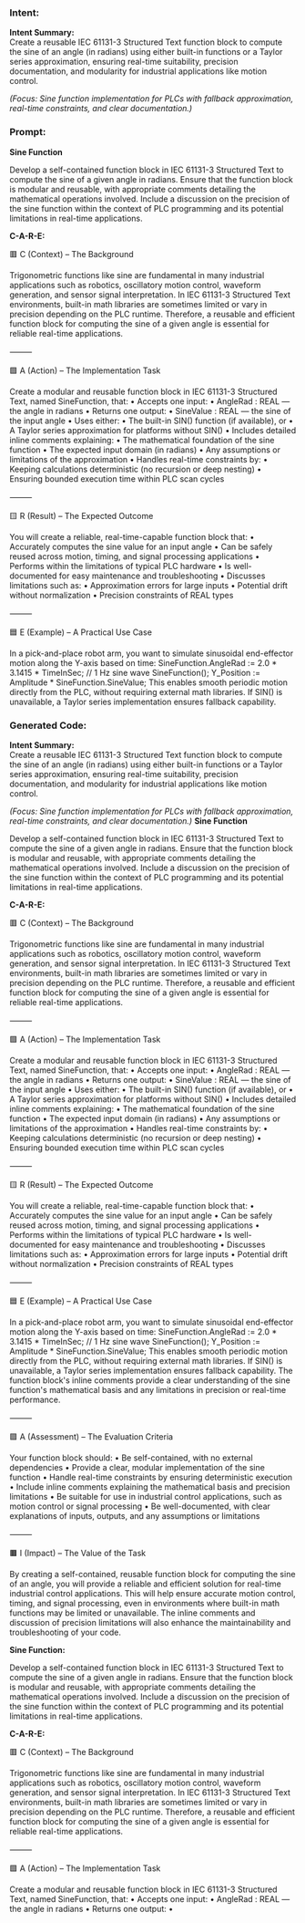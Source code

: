 ### Intent:
**Intent Summary:**  
Create a reusable IEC 61131-3 Structured Text function block to compute the sine of an angle (in radians) using either built-in functions or a Taylor series approximation, ensuring real-time suitability, precision documentation, and modularity for industrial applications like motion control.  

*(Focus: Sine function implementation for PLCs with fallback approximation, real-time constraints, and clear documentation.)*

### Prompt:
**Sine Function**

Develop a self-contained function block in IEC 61131-3 Structured Text to compute the sine of a given angle in radians. Ensure that the function block is modular and reusable, with appropriate comments detailing the mathematical operations involved. Include a discussion on the precision of the sine function within the context of PLC programming and its potential limitations in real-time applications.

**C-A-R-E:**

🟥 C (Context) – The Background

Trigonometric functions like sine are fundamental in many industrial applications such as robotics, oscillatory motion control, waveform generation, and sensor signal interpretation. In IEC 61131-3 Structured Text environments, built-in math libraries are sometimes limited or vary in precision depending on the PLC runtime. Therefore, a reusable and efficient function block for computing the sine of a given angle is essential for reliable real-time applications.

⸻

🟩 A (Action) – The Implementation Task

Create a modular and reusable function block in IEC 61131-3 Structured Text, named SineFunction, that:
	•	Accepts one input:
	•	AngleRad : REAL — the angle in radians
	•	Returns one output:
	•	SineValue : REAL — the sine of the input angle
	•	Uses either:
	•	The built-in SIN() function (if available), or
	•	A Taylor series approximation for platforms without SIN()
	•	Includes detailed inline comments explaining:
	•	The mathematical foundation of the sine function
	•	The expected input domain (in radians)
	•	Any assumptions or limitations of the approximation
	•	Handles real-time constraints by:
	•	Keeping calculations deterministic (no recursion or deep nesting)
	•	Ensuring bounded execution time within PLC scan cycles

⸻

🟨 R (Result) – The Expected Outcome

You will create a reliable, real-time-capable function block that:
	•	Accurately computes the sine value for an input angle
	•	Can be safely reused across motion, timing, and signal processing applications
	•	Performs within the limitations of typical PLC hardware
	•	Is well-documented for easy maintenance and troubleshooting
	•	Discusses limitations such as:
	•	Approximation errors for large inputs
	•	Potential drift without normalization
	•	Precision constraints of REAL types

⸻

🟦 E (Example) – A Practical Use Case

In a pick-and-place robot arm, you want to simulate sinusoidal end-effector motion along the Y-axis based on time:
SineFunction.AngleRad := 2.0 * 3.1415 * TimeInSec; // 1 Hz sine wave
SineFunction(); 
Y_Position := Amplitude * SineFunction.SineValue;
This enables smooth periodic motion directly from the PLC, without requiring external math libraries. If SIN() is unavailable, a Taylor series implementation ensures fallback capability.

### Generated Code:
**Intent Summary:**  
Create a reusable IEC 61131-3 Structured Text function block to compute the sine of an angle (in radians) using either built-in functions or a Taylor series approximation, ensuring real-time suitability, precision documentation, and modularity for industrial applications like motion control.  

*(Focus: Sine function implementation for PLCs with fallback approximation, real-time constraints, and clear documentation.)*
**Sine Function**

Develop a self-contained function block in IEC 61131-3 Structured Text to compute the sine of a given angle in radians. Ensure that the function block is modular and reusable, with appropriate comments detailing the mathematical operations involved. Include a discussion on the precision of the sine function within the context of PLC programming and its potential limitations in real-time applications.

**C-A-R-E:**

🟥 C (Context) – The Background

Trigonometric functions like sine are fundamental in many industrial applications such as robotics, oscillatory motion control, waveform generation, and sensor signal interpretation. In IEC 61131-3 Structured Text environments, built-in math libraries are sometimes limited or vary in precision depending on the PLC runtime. Therefore, a reusable and efficient function block for computing the sine of a given angle is essential for reliable real-time applications.

⸻

🟩 A (Action) – The Implementation Task

Create a modular and reusable function block in IEC 61131-3 Structured Text, named SineFunction, that:
	•	Accepts one input:
	•	AngleRad : REAL — the angle in radians
	•	Returns one output:
	•	SineValue : REAL — the sine of the input angle
	•	Uses either:
	•	The built-in SIN() function (if available), or
	•	A Taylor series approximation for platforms without SIN()
	•	Includes detailed inline comments explaining:
	•	The mathematical foundation of the sine function
	•	The expected input domain (in radians)
	•	Any assumptions or limitations of the approximation
	•	Handles real-time constraints by:
	•	Keeping calculations deterministic (no recursion or deep nesting)
	•	Ensuring bounded execution time within PLC scan cycles

⸻

🟨 R (Result) – The Expected Outcome

You will create a reliable, real-time-capable function block that:
	•	Accurately computes the sine value for an input angle
	•	Can be safely reused across motion, timing, and signal processing applications
	•	Performs within the limitations of typical PLC hardware
	•	Is well-documented for easy maintenance and troubleshooting
	•	Discusses limitations such as:
	•	Approximation errors for large inputs
	•	Potential drift without normalization
	•	Precision constraints of REAL types

⸻

🟦 E (Example) – A Practical Use Case

In a pick-and-place robot arm, you want to simulate sinusoidal end-effector motion along the Y-axis based on time:
SineFunction.AngleRad := 2.0 * 3.1415 * TimeInSec; // 1 Hz sine wave
SineFunction(); 
Y_Position := Amplitude * SineFunction.SineValue;
This enables smooth periodic motion directly from the PLC, without requiring external math libraries. If SIN() is unavailable, a Taylor series implementation ensures fallback capability. The function block's inline comments provide a clear understanding of the sine function's mathematical basis and any limitations in precision or real-time performance.

⸻

🟪 A (Assessment) – The Evaluation Criteria

Your function block should:
	•	Be self-contained, with no external dependencies
	•	Provide a clear, modular implementation of the sine function
	•	Handle real-time constraints by ensuring deterministic execution
	•	Include inline comments explaining the mathematical basis and precision limitations
	•	Be suitable for use in industrial control applications, such as motion control or signal processing
	•	Be well-documented, with clear explanations of inputs, outputs, and any assumptions or limitations

⸻

🟫 I (Impact) – The Value of the Task

By creating a self-contained, reusable function block for computing the sine of an angle, you will provide a reliable and efficient solution for real-time industrial control applications. This will help ensure accurate motion control, timing, and signal processing, even in environments where built-in math functions may be limited or unavailable. The inline comments and discussion of precision limitations will also enhance the maintainability and troubleshooting of your code.

**Sine Function:**

Develop a self-contained function block in IEC 61131-3 Structured Text to compute the sine of a given angle in radians. Ensure that the function block is modular and reusable, with appropriate comments detailing the mathematical operations involved. Include a discussion on the precision of the sine function within the context of PLC programming and its potential limitations in real-time applications.

**C-A-R-E:**

🟥 C (Context) – The Background

Trigonometric functions like sine are fundamental in many industrial applications such as robotics, oscillatory motion control, waveform generation, and sensor signal interpretation. In IEC 61131-3 Structured Text environments, built-in math libraries are sometimes limited or vary in precision depending on the PLC runtime. Therefore, a reusable and efficient function block for computing the sine of a given angle is essential for reliable real-time applications.

⸻

🟩 A (Action) – The Implementation Task

Create a modular and reusable function block in IEC 61131-3 Structured Text, named SineFunction, that:
	•	Accepts one input:
	•	AngleRad : REAL — the angle in radians
	•	Returns one output:
	•
